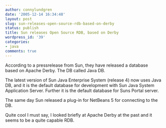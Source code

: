 ```yaml
---
author: connylundgren
date: '2005-12-14 16:34:48'
layout: post
slug: sun-releases-open-source-rdb-based-on-derby
status: publish
title: Sun releases Open Source RDB, based on Derby
wordpress_id: '39'
categories:
- java
comments: true
---
```


According to a pressrelease from Sun, they have released a database based on
Apache Derby. The DB called Java DB.

The latest version of Sun Java Enterprise System (release 4) now uses Java DB,
and it is the default database for development with Sun Java System
Application Server. Further it is the default database for Suns Portal server.

The same day Sun released a plug-in for NetBeans 5 for connecting to the DB.

Quite cool I must say, I looked briefly at Apache Derby at the past and it
seems to be a quite capable RDB.

